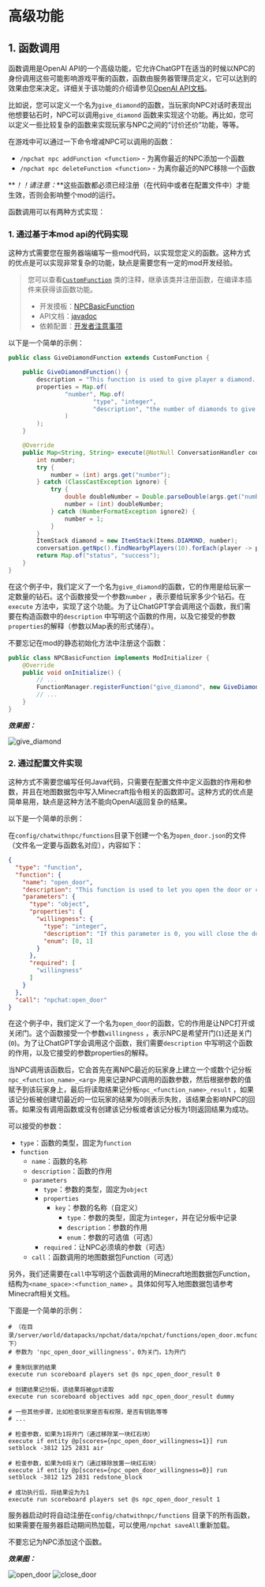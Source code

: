 # 高级功能

## 1. 函数调用

函数调用是OpenAI
API的一个高级功能，它允许ChatGPT在适当的时候以NPC的身份调用这些可能影响游戏平衡的函数，函数由服务器管理员定义，它可以达到的效果由您来决定。详细关于该功能的介绍请参见[OpenAI API文档](https://beta.openai.com/docs/api-reference/function-calls/create-function-call)。

比如说，您可以定义一个名为`give_diamond`的函数，当玩家向NPC对话时表现出他想要钻石时，NPC可以调用`give_diamond`
函数来实现这个功能。再比如，您可以定义一些比较复杂的函数来实现玩家与NPC之间的“讨价还价”功能，等等。

在游戏中可以通过一下命令增减NPC可以调用的函数：

- `/npchat npc addFunction <function>` - 为离你最近的NPC添加一个函数
- `/npchat npc deleteFunction <function>` - 为离你最近的NPC移除一个函数

**_！！请注意：_**这些函数都必须已经注册（在代码中或者在配置文件中）才能生效，否则会影响整个mod的运行。

函数调用可以有两种方式实现：

### 1. 通过基于本mod api的代码实现

这种方式需要您在服务器端编写一些mod代码，以实现您定义的函数。这种方式的优点是可以实现非常复杂的功能，缺点是需要您有一定的mod开发经验。

> 您可以查看[`CustomFunction`](../src/main/java/com/jackdaw/chatwithnpc/openaiapi/function/CustomFunction.java)
> 类的注释，继承该类并注册函数，在编译本插件来获得该函数功能。
> - 开发摸板：[NPCBasicFunction](https://github.com/Team-Jackdaw/NPCBasicFunction)
> - API文档：[javadoc](https://npchat.doc.ussjackdaw.com)
> - 依赖配置：[开发者注意事项](README_zh.md/#9-开发者注意事项)

以下是一个简单的示例：

```java
public class GiveDiamondFunction extends CustomFunction {

    public GiveDiamondFunction() {
        description = "This function is used to give player a diamond. You can give player diamonds if you want.";
        properties = Map.of(
                "number", Map.of(
                        "type", "integer",
                        "description", "the number of diamonds to give to the player."
                )
        );
    }

    @Override
    public Map<String, String> execute(@NotNull ConversationHandler conversation, @NotNull Map<String, Object> args) {
        int number;
        try {
            number = (int) args.get("number");
        } catch (ClassCastException ignore) {
            try {
                double doubleNumber = Double.parseDouble(args.get("number").toString());
                number = (int) doubleNumber;
            } catch (NumberFormatException ignore2) {
                number = 1;
            }
        }
        ItemStack diamond = new ItemStack(Items.DIAMOND, number);
        conversation.getNpc().findNearbyPlayers(10).forEach(player -> player.giveItemStack(diamond));
        return Map.of("status", "success");
    }
}
```

在这个例子中，我们定义了一个名为`give_diamond`的函数，它的作用是给玩家一定数量的钻石。这个函数接受一个参数`number`
，表示要给玩家多少个钻石。在`execute`
方法中，实现了这个功能。为了让ChatGPT学会调用这个函数，我们需要在构造函数中的`description`
中写明这个函数的作用，以及它接受的参数`properties`的解释（参数以Map表的形式储存）。

不要忘记在mod的静态初始化方法中注册这个函数：

```java
public class NPCBasicFunction implements ModInitializer {
    @Override
    public void onInitialize() {
        // ...
        FunctionManager.registerFunction("give_diamond", new GiveDiamondFunction());
        // ...
    }
}
```

**_效果图：_**

![give_diamond](images/give_diamond.png)

### 2. 通过配置文件实现

这种方式不需要您编写任何Java代码，只需要在配置文件中定义函数的作用和参数，并且在地图数据包中写入Minecraft指令相关的函数即可。这种方式的优点是简单易用，缺点是这种方法不能向OpenAI返回复杂的结果。

以下是一个简单的示例：

在`config/chatwithnpc/functions`目录下创建一个名为`open_door.json`的文件（文件名一定要与函数名对应），内容如下：

```json
{
  "type": "function",
  "function": {
    "name": "open_door",
    "description": "This function is used to let you open the door or close the door.",
    "parameters": {
      "type": "object",
      "properties": {
        "willingness": {
          "type": "integer",
          "description": "If this parameter is 0, you will close the door. If it is 1, you will open the door.",
          "enum": [0, 1]
        }
      },
      "required": [
        "willingness"
      ]
    }
  },
  "call": "npchat:open_door"
}
```

在这个例子中，我们定义了一个名为`open_door`的函数，它的作用是让NPC打开或关闭门。这个函数接受一个参数`willingness`
，表示NPC是希望开门(`1`)还是关门(`0`)。为了让ChatGPT学会调用这个函数，我们需要`description`
中写明这个函数的作用，以及它接受的参数properties的解释。

当NPC调用该函数后，它会首先在离NPC最近的玩家身上建立一个或数个记分板`npc_<function_name>_<arg>`
用来记录NPC调用的函数参数，然后根据参数的值赋予到该玩家身上，最后将读取结果记分板`npc_<function_name>_result`
，如果该记分板被创建切最近的一位玩家的结果为0则表示失败，该结果会影响NPC的回答。如果没有调用函数或没有创建该记分板或者该记分板为1则返回结果为成功。

可以接受的参数：

- `type`：函数的类型，固定为`function`
- `function`
    - `name`：函数的名称
    - `description`：函数的作用
    - `parameters`
        - `type`：参数的类型，固定为`object`
        - `properties`
            - `key`：参数的名称（自定义）
                - `type`：参数的类型，固定为`integer`，并在记分板中记录
                - `description`：参数的作用
                - `enum`：参数的可选值（可选）
        - `required`：让NPC必须填的参数（可选）
    - `call`：函数调用的地图数据包Function（可选）

另外，我们还需要在`call`中写明这个函数调用的Minecraft地图数据包Function，结构为`<name_space>:<function_name>`
。具体如何写入地图数据包请参考Minecraft相关文档。

下面是一个简单的示例：

```mcfunction
# （在目录/server/world/datapacks/npchat/data/npchat/functions/open_door.mcfunction下）
# 参数为 'npc_open_door_willingness'，0为关门，1为开门

# 重制玩家的结果
execute run scoreboard players set @s npc_open_door_result 0

# 创建结果记分板，该结果将被gpt读取
execute run scoreboard objectives add npc_open_door_result dummy

# 一些其他步骤，比如检查玩家是否有权限，是否有钥匙等等
# ...

# 检查参数，如果为1将开门（通过移除某一块红石块）
execute if entity @p[scores={npc_open_door_willingness=1}] run setblock -3812 125 2831 air

# 检查参数，如果为0将关门（通过移除放置一块红石块）
execute if entity @p[scores={npc_open_door_willingness=0}] run setblock -3812 125 2831 redstone_block

# 成功执行后，将结果设为为1
execute run scoreboard players set @s npc_open_door_result 1
```

服务器启动时将自动注册在`config/chatwithnpc/functions`
目录下的所有函数，如果需要在服务器启动期间热加载，可以使用`/npchat saveAll`重新加载。

不要忘记为NPC添加这个函数。

**_效果图：_**

![open_door](images/open_door.png)
![close_door](images/close_door.png)